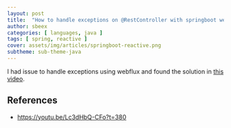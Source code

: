 ```yaml
---
layout: post
title:  "How to handle exceptions on @RestController with springboot webflux when the underservice return a Mono.error()"
author: sbeex
categories: [ languages, java ]
tags: [ spring, reactive ]
cover: assets/img/articles/springboot-reactive.png
subtheme: sub-theme-java
---
```

I had issue to handle exceptions using webflux and found the solution in [this video](https://youtu.be/Lc3dHbQ-CFo?t=380).

## References
* https://youtu.be/Lc3dHbQ-CFo?t=380